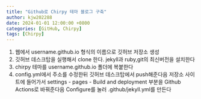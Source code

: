 ```yaml
---
title: "Github로 Chirpy 테마 블로그 구축"
author: kjw202288
date: 2024-01-01 12:00:00 +0800
categories: [GitHub, Chirpy]
tags: [Chirpy]
---
```


1. 웹에서 username.github.io 형식의 이름으로 깃허브 저장소 생성
2. 깃허브 데스크탑을 실행해서 clone 한다. jekyll과 ruby,git의 최신버전을 설치한다
3. chirpy 테마를 username.github.io 폴더에 복붙한다 
4. config.yml에서 주소를 수정한뒤 깃허브 데스크탑에서 push해준다음 저장소 사이트에 들어가서 settings - pages - Build and deployment 부분을 Github Actions로 바꿔준다음 Configure를 눌러 .github/jekyll.yml를 만든다
